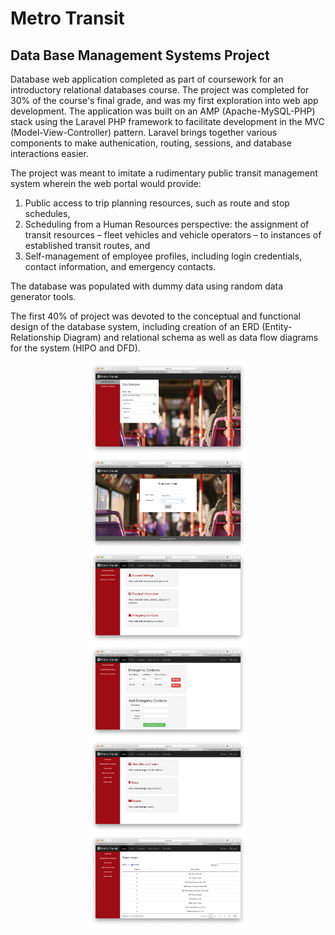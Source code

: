 # Metro Transit
## Data Base Management Systems Project
Database web application completed as part of coursework for an introductory relational databases course. The project was completed for 30% of the course's final grade, and was my first exploration into web app development. 
The application was built on an AMP (Apache-MySQL-PHP) stack using the Laravel PHP framework to facilitate development in the MVC (Model-View-Controller) pattern. Laravel brings together various components to make authenication, routing, sessions, and database interactions easier.

The project was meant to imitate a rudimentary public transit management system wherein the web portal would provide:
1. Public access to trip planning resources, such as route and stop schedules, 
2. Scheduling from a Human Resources perspective: the assignment of transit resources – fleet vehicles and vehicle operators – to instances of established transit routes, and
3. Self-management of employee profiles, including login credentials, contact information, and emergency contacts.

The database was populated with dummy data using random data generator tools. 

The first 40% of project was devoted to the conceptual and functional design of the database system, including creation of an ERD (Entity-Relationship Diagram) and relational schema as well as data flow diagrams for the system (HIPO and DFD). 

<p align="center">
  <img src="img/demo.png" width="50%" height="50%">
  <img src="img/demo2.png" width="50%" height="50%">
  <img src="img/demo3.png" width="50%" height="50%">
  <img src="img/demo4.png" width="50%" height="50%">
  <img src="img/demo5.png" width="50%" height="50%">
  <img src="img/demo6.png" width="50%" height="50%">
</p>
